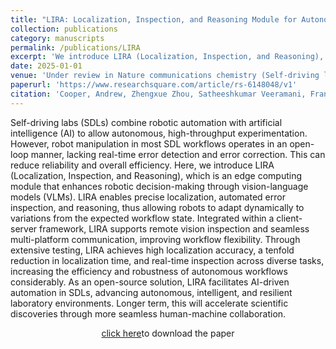 ```yaml
---
title: "LIRA: Localization, Inspection, and Reasoning Module for Autonomous Workflows in Self-Driving Labs"
collection: publications
category: manuscripts
permalink: /publications/LIRA
excerpt: 'We introduce LIRA (Localization, Inspection, and Reasoning), which is an edge computing module that enhances robotic decision-making through vision-language models (VLMs). '
date: 2025-01-01
venue: 'Under review in Nature communications chemistry (Self-driving labs and automation software for chemistry and materials science) (Under Review)'
paperurl: 'https://www.researchsquare.com/article/rs-6148048/v1'
citation: 'Cooper, Andrew, Zhengxue Zhou, Satheeshkumar Veeramani, Francisco Galeano, and Hatem Fakhruldeen. "LIRA: Localization, Inspection, and Reasoning Module for Autonomous Workflows in Self-Driving Labs." (2025).'
---
```

Self-driving labs (SDLs) combine robotic automation with artificial intelligence (AI) to allow autonomous, high-throughput experimentation. However, robot manipulation in most SDL workflows operates in an open-loop manner, lacking real-time error detection and error correction. This can reduce reliability and overall efficiency. Here, we introduce LIRA (Localization, Inspection, and Reasoning), which is an edge computing module that enhances robotic decision-making through vision-language models (VLMs). LIRA enables precise localization, automated error inspection, and reasoning, thus allowing robots to adapt dynamically to variations from the expected workflow state. Integrated within a client-server framework, LIRA supports remote vision inspection and seamless multi-platform communication, improving workflow flexibility. Through extensive testing, LIRA achieves high localization accuracy, a tenfold reduction in localization time, and real-time inspection across diverse tasks, increasing the efficiency and robustness of autonomous workflows considerably. As an open-source solution, LIRA facilitates AI-driven automation in SDLs, advancing autonomous, intelligent, and resilient laboratory environments. Longer term, this will accelerate scientific discoveries through more seamless human-machine collaboration.


<p style="text-align: center;"><a href="https://doi.org/10.21203/rs.3.rs-6148048/v1"> click here</a>to download the paper</p>